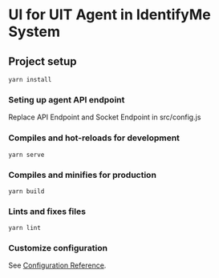 # UI for UIT Agent in IdentifyMe System

## Project setup
```
yarn install
```
### Seting up agent API endpoint
Replace API Endpoint and Socket Endpoint in src/config.js
### Compiles and hot-reloads for development
```
yarn serve
```

### Compiles and minifies for production
```
yarn build
```

### Lints and fixes files
```
yarn lint
```

### Customize configuration
See [Configuration Reference](https://cli.vuejs.org/config/).
